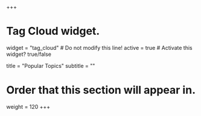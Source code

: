 +++
# Tag Cloud widget.
widget = "tag_cloud"  # Do not modify this line!
active =  true  # Activate this widget? true/false

title = "Popular Topics"
subtitle = ""

# Order that this section will appear in.
weight = 120
+++

